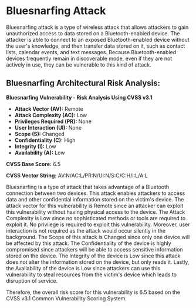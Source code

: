 # Bluesnarfing Attack 

Bluesnarfing attack is a type of wireless attack that allows attackers to gain unauthorized access to data stored on a Bluetooth-enabled device. The attacker is able to connect to an exposed Bluetooth-enabled device without the user's knowledge, and then transfer data stored on it, such as contact lists, calendar events, and text messages. Because Bluetooth-enabled devices frequently remain in discoverable mode, even if they are not actively in use, they can be vulnerable to this kind of attack.

## Bluesnarfing Architectural Risk Analysis: 

**Bluesnarfing Vulnerability - Risk Analysis Using CVSS v3.1**

- **Attack Vector (AV):** Remote
- **Attack Complexity (AC):** Low
- **Privileges Required (PR):** None
- **User Interaction (UI):** None
- **Scope (S):** Changed
- **Confidentiality (C):** High
- **Integrity (I):** Low
- **Availability (A):** Low

**CVSS Base Score:** 6.5
 
**CVSS Vector String:** AV:N/AC:L/PR:N/UI:N/S:C/C:H/I:L/A:L

Bluesnarfing is a type of attack that takes advantage of a Bluetooth connection between two devices. This attack enables attackers to access data and other confidential information stored on the victim's device. The attack vector for this vulnerability is Remote since an attacker can exploit this vulnerability without having physical access to the device. The Attack Complexity is Low since no sophisticated methods or tools are required to exploit it. No privilege is required to exploit this vulnerability. Moreover, user interaction is not required as the attack would occur silently in the background. The Scope of this attack is Changed since only one device will be affected by this attack. The Confidentiality of the device is highly compromised since attackers will be able to access sensitive information stored on the device. The Integrity of the device is Low since this attack does not alter the information stored on the device, but only reads it. Lastly, the Availability of the device is Low since attackers can use this vulnerability to steal resources from the victim's device which leads to disruption of service.

Therefore, the overall risk score for this vulnerability is 6.5 based on the CVSS v3.1 Common Vulnerability Scoring System.